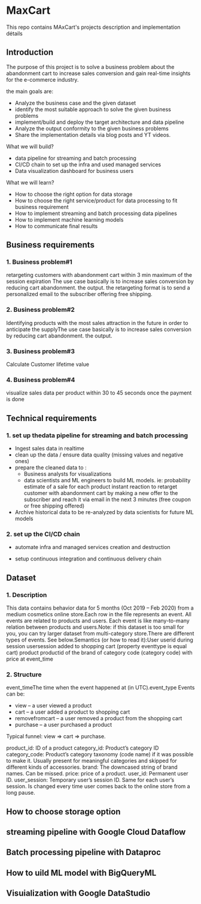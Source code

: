 # MaxCart
This repo contains MAxCart's projects description and implementation détails
## Introduction


The purpose of this project is to solve a business problem about  the abandonment cart to increase sales conversion and gain real-time insights for the e-commerce industry.

the main goals are:
* Analyze the business case and the given dataset
* identify the most suitable approach to solve the given business problems 
* implement/build and deploy the target architecture and data pipeline 
* Analyze the output conformity to the given business problems 
* Share the implementation details via blog posts and YT videos. 

What we will build?
* data pipeline for streaming and batch processing
* CI/CD chain to set up the infra and used managed services
* Data visualization dashboard for business users

What we will learn?
* How to choose the right option for data storage
* How to choose the right service/product for data processing to fit business requirement
* How to implement streaming and batch processing data pipelines
* How to implement machine learning models
* How to communicate final results 

## Business requirements
### 1. Business problem#1
retargeting customers with abandonment cart within 3 min maximum of the session expiration The use case basically is to increase sales conversion by reducing cart abandonment. the output. the retargeting format is to send a personalized email to the subscriber offering free shipping.

### 2. Business problem#2
Identifying products with the most sales attraction in the future in order to anticipate the supplyThe use case basically is to increase sales conversion by reducing cart abandonment. the output.

### 3. Business problem#3
Calculate Customer lifetime value

### 4. Business problem#4
visualize sales data per product within 30 to 45 seconds once the payment is done

## Technical requirements
### 1. set up thedata pipeline for streaming and batch processing

* Ingest sales data in realtime
* clean up the data / ensure data quality (missing values and negative ones)
* prepare the cleaned data to :
  - Business analysts for visualizations
  - data scientists and ML engineers to build ML models. ie: probability estimate of a sale for each product
  instant reaction to retarget customer with abandonment cart by making a new offer to the subscriber and reach it via email in the next 3 minutes (free coupon or free shipping offered)
* Archive historical data to be re-analyzed by data scientists for future ML models

### 2. set up the CI/CD chain

* automate infra and managed services creation and destruction

* setup continuous integration and continuous delivery chain

## Dataset
### 1. Description

This data contains behavior data for 5 months (Oct 2019 – Feb 2020) from a medium cosmetics online store.Each row in the file represents an event. All events are related to products and users. Each event is like many-to-many relation between products and users.Note: if this dataset is too small for you, you can try larger dataset from multi-category store.There are different types of events. See below.Semantics (or how to read it):User userid during session usersession added to shopping cart (property eventtype is equal cart) product productid of the brand of category code (category code) with price at event_time

### 2. Structure
event_timeThe time when the event happened at (in UTC).event_type
Events can be:
- view – a user viewed a product
- cart – a user added a product to shopping cart
- removefromcart – a user removed a product from the shopping cart
- purchase – a user purchased a product

Typical funnel: view => cart => purchase.

product_id: ID of a product
category_id: Product’s category ID
category_code: Product’s category taxonomy (code name) if it was possible to make it. Usually present for meaningful categories and skipped for different kinds of accessories.
brand: The downcased string of brand names. Can be missed.
price: price of a product.
user_id: Permanent user ID.
user_session: Temporary user’s session ID. Same for each user’s session. Is changed every time user comes back to the online store from a long pause.

## How to choose storage option
## streaming pipeline with Google Cloud Dataflow
## Batch processing pipeline with Dataproc
## How to uild ML model with BigQueryML
## Visuialization with Google DataStudio
